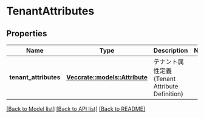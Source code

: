 # TenantAttributes

## Properties

Name | Type | Description | Notes
------------ | ------------- | ------------- | -------------
**tenant_attributes** | [**Vec<crate::models::Attribute>**](Attribute.md) | テナント属性定義(Tenant Attribute Definition) | 

[[Back to Model list]](../README.md#documentation-for-models) [[Back to API list]](../README.md#documentation-for-api-endpoints) [[Back to README]](../README.md)


